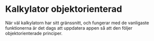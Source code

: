 # Kalkylator objektorienterad
När väl kalkylatorn har sitt gränssnitt, och fungerar med de vanligaste funktionerna är det dags att uppdatera appen så att den följer objektorienterade principer.
